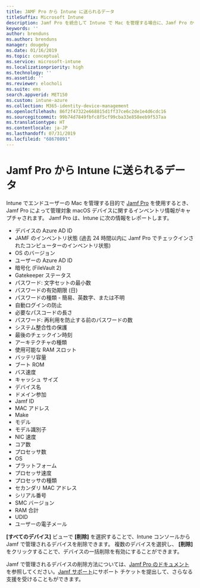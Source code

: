 ```yaml
---
title: JAMF Pro から Intune に送られるデータ
titleSuffix: Microsoft Intune
description: Jamf Pro を統合して Intune で Mac を管理する場合に、Jamf Pro から Microsoft Intune に送られるデータの一覧を確認します。
keywords: ''
author: brenduns
ms.author: brenduns
manager: dougeby
ms.date: 01/16/2019
ms.topic: conceptual
ms.service: microsoft-intune
ms.localizationpriority: high
ms.technology: ''
ms.assetid: ''
ms.reviewer: elocholi
ms.suite: ems
search.appverid: MET150
ms.custom: intune-azure
ms.collection: M365-identity-device-management
ms.openlocfilehash: 86f2f47322e668815d1ff37ce6c2de1e4d6cdc16
ms.sourcegitcommit: 99b74d7849fbfc8f5cf99cba33e858eeb9f537aa
ms.translationtype: HT
ms.contentlocale: ja-JP
ms.lasthandoff: 07/31/2019
ms.locfileid: "68670891"
---
```

# <a name="data-jamf-pro-sends-to-intune"></a>Jamf Pro から Intune に送られるデータ

Intune でエンドユーザーの Mac を管理する目的で [Jamf Pro](https://www.jamf.com) を使用するとき、Jamf Pro によって管理対象 macOS デバイスに関するインベントリ情報がキャプチャされます。 Jamf Pro は、Intune に次の情報をレポートします。

* デバイスの Azure AD ID
* JAMF のインベントリ状態 (過去 24 時間以内に Jamf Pro でチェックインされたコンピューターのインベントリ状態)
* OS のバージョン
* ユーザーの Azure AD ID
* 暗号化 (FileVault 2)
* Gatekeeper ステータス
* パスワード: 文字セットの最小数
* パスワードの有効期限 (日)
* パスワードの種類 - 簡易、英数字、または不明
* 自動ログインの防止
* 必要なパスコードの長さ
* パスワード: 再利用を防止する前のパスワードの数
* システム整合性の保護
* 最後のチェックイン時刻
* アーキテクチャの種類
* 使用可能な RAM スロット
* バッテリ容量
* ブート ROM
* バス速度
* キャッシュ サイズ
* デバイス名
* ドメイン参加
* Jamf ID
* MAC アドレス
* Make
* モデル
* モデル識別子
* NIC 速度
* コア数
* プロセッサ数
* OS
* プラットフォーム
* プロセッサ速度
* プロセッサの種類
* セカンダリ MAC アドレス
* シリアル番号
* SMC バージョン
* RAM 合計
* UDID
* ユーザーの電子メール


**[すべてのデバイス]** ビューで **[削除]** を選択することで、Intune コンソールから Jamf で管理されるデバイスを削除できます。 複数のデバイスを選択し、 **[削除]** をクリックすることで、デバイスの一括削除を有効にすることができます。

Jamf で管理されるデバイスの削除方法については、[Jamf Pro のドキュメント](https://www.jamf.com/jamf-nation/articles/80/unmanaging-computers-while-preserving-their-inventory-information)を参照してください。[Jamf サポート](https://www.jamf.com/support/)にサポート チケットを提出して、さらなる支援を受けることもができます。 

